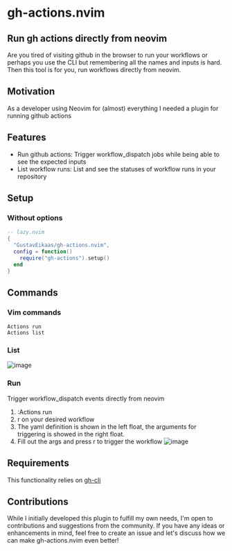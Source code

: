 # gh-actions.nvim

## Run gh actions directly from neovim
Are you tired of visiting github in the browser to run your workflows or perhaps you use the CLI but remembering all the names and inputs is hard. Then this tool is for you, run workflows directly from neovim.

## Motivation
As a developer using Neovim for (almost) everything I needed a plugin for running github actions

## Features

- Run github actions: Trigger workflow_dispatch jobs while being able to see the expected inputs
- List workflow runs: List and see the statuses of workflow runs in your repository

## Setup

### Without options
```lua
-- lazy.nvim
{
  "GustavEikaas/gh-actions.nvim",
  config = function()
    require("gh-actions").setup()
  end
}
```

## Commands

### Vim commands
```
Actions run
Actions list
```

### List

![image](https://github.com/user-attachments/assets/e67b791f-ebae-4191-a840-ef477db6b2f4)

### Run
Trigger workflow_dispatch events directly from neovim

1. :Actions run
2. <leader>r on your desired workflow
3. The yaml definition is shown in the left float, the arguments for triggering is showed in the right float.
4. Fill out the args and press <leader>r to trigger the workflow
![image](https://github.com/user-attachments/assets/09fc9a7e-bd3f-44b8-82a7-1d275e7ea1af)


## Requirements
This functionality relies on [gh-cli](https://cli.github.com/)

## Contributions
While I initially developed this plugin to fulfill my own needs, I'm open to contributions and suggestions from the community. If you have any ideas or enhancements in mind, feel free to create an issue and let's discuss how we can make gh-actions.nvim even better!

